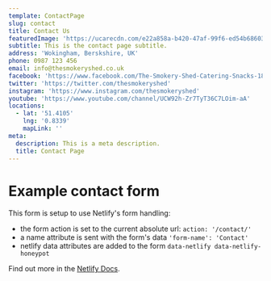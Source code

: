 ```yaml
---
template: ContactPage
slug: contact
title: Contact Us
featuredImage: 'https://ucarecdn.com/e22a858a-b420-47af-99f6-ed54b6860333/'
subtitle: This is the contact page subtitle.
address: 'Wokingham, Berskshire, UK'
phone: 0987 123 456
email: info@thesmokeryshed.co.uk
facebook: 'https://www.facebook.com/The-Smokery-Shed-Catering-Snacks-186727151905323/'
twitter: 'https://twitter.com/thesmokeryshed'
instagram: 'https://www.instagram.com/thesmokeryshed'
youtube: 'https://www.youtube.com/channel/UCW92h-Zr7TyT36C7LOim-aA'
locations:
  - lat: '51.4105'
    lng: '0.8339'
    mapLink: ''
meta:
  description: This is a meta description.
  title: Contact Page
---
```


# Example contact form

This form is setup to use Netlify's form handling:

- the form action is set to the current absolute url: `action: '/contact/'`
- a name attribute is sent with the form's data `'form-name': 'Contact'`
- netlify data attributes are added to the form `data-netlify data-netlify-honeypot`

Find out more in the [Netlify Docs](https://www.netlify.com/docs/form-handling/).

